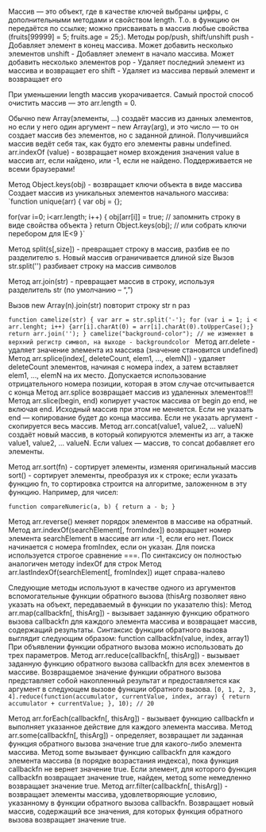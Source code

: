 Массив — это объект, где в качестве ключей выбраны цифры, с дополнительными методами и свойством length. Т.о. в функцию он передаётся по ссылке; можно присваивать в массив любые свойства (fruits[99999] = 5; fruits.age = 25;).
Методы pop/push, shift/unshift
push    - Добавляет элемент в конец массива. Может добавить несколько элементов
unshift - Добавляет элемент в начало массива. Может добавить несколько элементов
pop     - Удаляет последний элемент из массива и возвращает его
shift   - Удаляет из массива первый элемент и возвращает его

При уменьшении length массив укорачивается. Самый простой способ очистить массив — это arr.length = 0.

Обычно new Array(элементы, ...) создаёт массив из данных элементов, но если у него один аргумент – new Array(arg),
 и это число — то он создает массив без элементов, но с заданной длиной. Получившийся массив ведёт себя так, как будто
  его элементы равны undefined.
arr.indexOf (value) - возвращает номер вхождения значения value в массив arr, если найдено, или -1, если не найдено.
 Поддерживается не всеми браузерами!

Метод Object.keys(obj) - возвращает ключи объекта в виде массива
Создает массив из уникальных элементов начального массива:
`function unique(arr) {
  var obj = {};
 
  for(var i=0; i<arr.length; i++) {
     obj[arr[i]] = true; // запомнить строку в виде свойства объекта
  }
  return Object.keys(obj); // или собрать ключи перебором для IE<9
}`

Метод split(s[,size]) - превращает строку в массив, разбив ее по разделителю s. Новый массив ограничивается длиной size
Вызов str.split('') разбивает строку на массив символов

Метод arr.join(str) - превращает массив в строку, используя разделитель str (по умолчанию – “,”)

Вызов new Array(n).join(str) повторит строку str n раз

`function camelize(str) {
   var arr = str.split('-');
   for (var i = 1; i < arr.lenght; i++)
   {arr[i].charAt(0) = arr[i].charAt(0).toUpperCase();}
   return arr.join('');
}
camelize("background-color"); // не изменяет в верхний регистр символ, на выходе - backgroundcolor
`
Метод arr.delete - удаляет значение элемента из массива (значение становится undefined)
Метод arr.splice(index[, deleteCount, elem1, ..., elemN]) - удаляет deleteCount элементов, начиная с номера index,
 а затем вставляет elem1, ..., elemN на их место. Допускается использование отрицательного номера позиции, которая в
  этом случае отсчитывается с конца
Метод arr.splice возвращает массив из удаленных элементов!!!
Метод arr.slice(begin, end) копирует участок массива от begin до end, не включая end.
 Исходный массив при этом не меняется. Если не указать end — копирование будет до конца массива.
  Если не указать аргумент - скопируется весь массив.
Метод arr.concat(value1, value2, … valueN) создаёт новый массив, в который копируются элементы из arr, а также
 value1, value2, ... valueN. Если valuex — массив, то concat добавляет его элементы.

Метод arr.sort(fn) - сортирует элементы, изменяя оригинальный массив
sort() - сортирует элементы, преобразуя их к строке; если указать функцию fn, то сортировка строится на алгоритме,
 заложенном в эту функцию. Например, для чисел:

`function compareNumeric(a, b) {
  return a - b;
}`

Метод arr.reverse() меняет порядок элементов в массиве на обратный.
Метод arr.indexOf(searchElement[, fromIndex]) возвращает номер элемента searchElement в массиве arr или -1, если его нет.
 Поиск начинается с номера fromIndex, если он указан. Для поиска используется строгое сравнение ===.
  По синтаксису он полностью аналогичен методу indexOf для строк
Метод arr.lastIndexOf(searchElement[, fromIndex]) ищет справа-налево

Следующие методы используют в качестве одного из аргументов вспомогательные функции обратного вызова (thisArg позволяет
 явно указать на объект, передаваемый в функции по указателю this):
Метод arr.map(callbackfn[, thisArg]) - вызывает заданную функцию обратного вызова callbackfn для каждого элемента
 массива и возвращает массив, содержащий результаты. Синтаксис функции обратного вызова выглядит следующим образом:
function callbackfn(value, index, array1)
При объявлении функции обратного вызова можно использовать до трех параметров.
Метод arr.reduce(callbackfn[, thisArg]) - вызывает заданную функцию обратного вызова callbackfn для всех элементов
 в массиве. Возвращаемое значение функции обратного вызова представляет собой накопленный результат и предоставляется
  как аргумент в следующем вызове функции обратного вызова.
  `[0, 1, 2, 3, 4].reduce(function(accumulator, currentValue, index, array) {
      return accumulator + currentValue;
    }, 10); // 20`
  
Метод arr.forEach(callbackfn[, thisArg]) - вызывает функцию callbackfn и выполняет указанное действие для каждого
 элемента массива.
Метод arr.some(callbackfn[, thisArg]) - определяет, возвращает ли заданная функция обратного вызова значение true для
 какого-либо элемента массива. Метод some вызывает функцию callbackfn для каждого элемента массива (в порядке
  возрастания индекса), пока функция callbackfn не вернет значение true. Если элемент, для которого функция callbackfn
   возвращает значение true, найден, метод some немедленно возвращает значение true.
Метод arr.filter(callbackfn[, thisArg]) - возвращает элементы массива, удовлетворяющие условию, указанному в функции
 обратного вызова callbackfn. Возвращает новый массив, содержащий все значения, для которых функция обратного вызова
  возвращает значение true.
